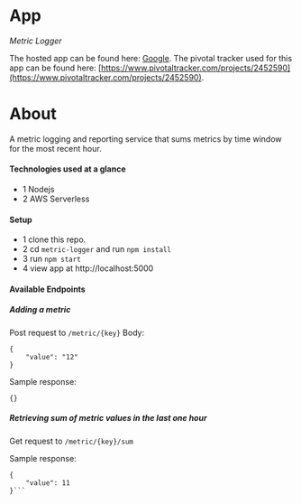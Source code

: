 # App
_Metric Logger_

The hosted app can be found here: [Google](google.com).
The pivotal tracker used for this app can be found here: [https://www.pivotaltracker.com/projects/2452590](https://www.pivotaltracker.com/projects/2452590).

# About
A metric logging and reporting service that sums metrics by time window for the most recent hour.

#### Technologies used at a glance
- 1 Nodejs
- 2 AWS Serverless

#### Setup
- 1 clone this repo.
- 2 cd `metric-logger` and run `npm install`
- 3 run `npm start`
- 4 view app at http://localhost:5000

#### Available Endpoints

##### Adding a metric
Post request to `/metric/{key}`
Body:
```
{
	"value": "12"
}
```
Sample response:
```
{}
```

##### Retrieving sum of metric values in the last one hour
Get request to `/metric/{key}/sum`

Sample response:
```
{
    "value": 11
}```
